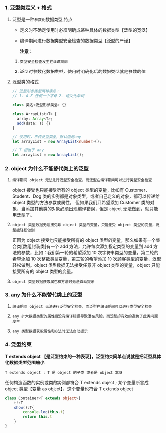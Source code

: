 ### 1. 泛型类定义 + 格式

1. 泛型是一种`参数化`数据类型,特点

   - 定义时不确定使用时必须明确成某种具体的数据类型【泛型的宽泛】

   - 编译期间进行数据类型安全检查的数据类型【泛型的严谨】

     **注意：**

   1. `类型安全检查发生在编译期间`

   2. 泛型时参数化数据类型，使用时明确化后的数据类型就是参数的值

2. 泛型类的格式

   ```typescript
   // 泛型形参类型两种表示：
   // 1. A-Z 任何一个字母 2. 语义化单词

   class 类名<泛型形参类型> {}

   class ArrayList<T> {
     array: Array<T>;
     add(data: T) {}
   }

   // 使用时，不传泛型类型，默认值是any
   let arrayList = new ArrayList<number>();

   // T 相当于 any
   let arrayList = new ArrayList();
   ```

### 2. object 为什么不能替代类上的泛型

1. `编译期间 object 无法进行泛型安全检查，而泛型在编译期间可以进行类型安全检查`

   object 接受也只能接受所有的 object 类型的变量，比如有 Customer、Student、Dog 类的实例都是对象类型，或者自己定义的对象，都可以传递给 object 类型的方法参数或属性， 但如果我们只希望添加 Customer 类的对象，当添加其他类的对象必须出现编译错误，但是 object 无法做到，就只能用泛型了。

2. `object 类型数据无法接受非 object 类型的变量，只能接受 object 类型的变量，泛型能轻松做到`

   正因为 object 接受也只能接受所有的 object 类型的变量，那么如果有一个集合类[数组封装类]有一个 add 方法，允许每次添加指定类型的变量到 add 方法的参数，比如：我们第一轮的希望添加 10 次字符串类型的变量，第二轮的希望添加 10 次整数类型变量，第三轮的希望添加 10 次顾客类型的变量，泛型轻松做到。object 类型数据无法接受任意非 object 类型的变量，object 只能接受所有的 object 类型的变量。

3. `object 类型数据获取属性和方法时无法自动提示`

### 3. any 为什么不能替代类上的泛型

1. `编译期间 object 无法进行泛型安全检查，而泛型在编译期间可以进行类型安全检查`

2. `any 扩大数据类型的属性后没有编译错误导致潜在风险，而泛型却有效的避免了此类问题发生`

3. `any 类型数据获取属性和方法时无法自动提示`

### 4. 泛型约束

**T extends object 【是泛型约束的一种表现】，泛型约束简单点说就是把泛型具体化数据类型范围缩小**

`T extends object : T 是 object 的子类 或者是 object 本身`

任何构造函数的实例或类的实例都符合 T extends object ; 某个变量断言成 object 类型【变量 as object】，这个变量也符合 T extends object

```typescript
class Container<T extends object>{
    t!:T
    show():T{
        console.log(this.t)
        return this.t
    }
}
```

